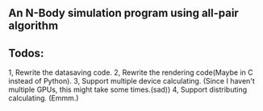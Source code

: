 ## An N-Body simulation program using all-pair algorithm
## Todos:
1, Rewrite the datasaving code.
2, Rewrite the rendering code(Maybe in C instead of Python).
3, Support multiple device calculating. (Since I haven't multiple GPUs, this might take some times.(sad))
4, Support distributing calculating. (Emmm.) 
